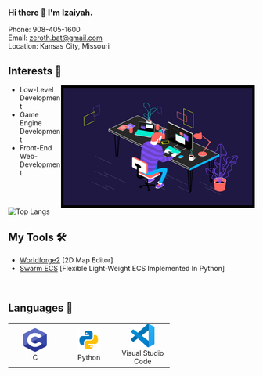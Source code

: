 ### Hi there 👋 I'm Izaiyah.

Phone: 908-405-1600 <br>
Email: zeroth.bat@gmail.com <br>
Location: Kansas City, Missouri <br>

## Interests 🧠
 <img align="right" alt="GIF" src="assets/coding.gif" width="386" height="240" style="border:5px solid black"/>

- Low-Level Development
- Game Engine Development
- Front-End Web-Development
<br>
<br>

![Top Langs](https://github-readme-stats.vercel.app/api/top-langs/?username=Zero-th&theme=github_dark)

## My Tools 🛠️
- [Worldforge2](https://setoyuma.itch.io/worldforge2) [2D Map Editor]
- [Swarm ECS](https://github.com/Zero-th/Swarm) [Flexible Light-Weight ECS Implemented In Python]
<br>

## Languages 🧰
<table>
  <tr>
    <td align="center" width="96">
      <a href="https://en.wikipedia.org/wiki/C_(programming_language)">
        <img src="assets/c.svg" width="48" height="48" alt="C" />
      </a>
      <br>C
    <td align="center" width="96">
      <a href="https://www.python.org">
        <img src="assets/python.svg" width="48" height="48" alt="Python" />
      </a>
      <br>Python
    <td align="center" width="96">
      <a href="https://code.visualstudio.com" >
        <img src="assets/visualstudiocode.svg" width="48" height="48" alt="Visual Stuido Code" />
      </a>
      <br>Visual Studio Code
    </td>
  </tr>
</table>
